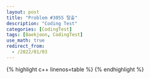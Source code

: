 ```yaml
---
layout: post
title: "Problem #3055 탈출"
description: "Coding Test"
categories: [CodingTest]
tags: [Baekjoon, CodingTest]
use_math: true
redirect_from:
  - /2022/01/03
---
```


{% highlight c++ linenos=table %}  {% endhighlight %}
